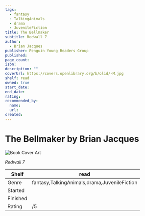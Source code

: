 ```yaml
---
tags:
  - fantasy
  - TalkingAnimals
  - drama
  - JuvenileFiction
title: The Bellmaker
subtitle: Redwall 7
author:
  - Brian Jacques
publisher: Penguin Young Readers Group
published:
page_count:
isbn:
description: ""
coverUrl: https://covers.openlibrary.org/b/olid/-M.jpg
shelf: read
owned: true
start_date:
end_date:
rating:
recommended_by:
  name:
  url:
created:
---
```


# The Bellmaker by Brian Jacques

![Book Cover Art](https://covers.openlibrary.org/b/olid/-M.jpg)

_Redwall 7_

| Shelf | read |
| --- | --- |
| Genre | fantasy,TalkingAnimals,drama,JuvenileFiction |
| Started |  |
| Finished |  |
| Rating | /5 |

